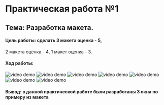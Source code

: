 # Практическая работа №1
## Тема: Разработка макета.

#### Цель работы: сделать 3 макета оценка - 5,
2 макета оценка - 4,
1 макет оценка - 3.

#### Ход работы:
<img src="Main.gif" alt="video demo"/>
<img src="Screen1.gif" alt="video demo"/>
<img src="Screen1View.gif" alt="video demo"/>
<img src="Screen2.gif" alt="video demo"/>
<img src="Screen2View.gif" alt="video demo"/>
<img src="Screen3.gif" alt="video demo"/>
<img src="Screen3View.gif" alt="video demo"/>

#### Вывод: в данной практической работе были разработаны 3 окна по примеру из макета
